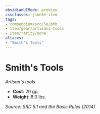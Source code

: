 ```yaml
---
obsidianUIMode: preview
cssclasses: json5e-item
tags:
- compendium/src/5e/phb
- item/gear/artisans-tools
- item/rarity/none
aliases: 
- "Smith's Tools"
---
```

# Smith's Tools
*Artisan's tools*  

- **Cost**: 20 gp
- **Weight**: 8.0 lbs.

*Source: SRD 5.1 and the Basic Rules (2014)*